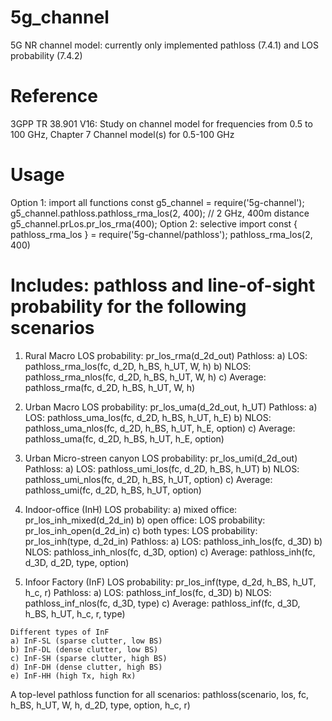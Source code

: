 # 5g_channel
5G NR channel model: currently only implemented pathloss (7.4.1) and LOS probability (7.4.2)

# Reference
  3GPP TR 38.901 V16: Study on channel model for frequencies from 0.5 to 100 GHz, Chapter 7 Channel model(s) for 0.5-100 GHz

# Usage
  Option 1: import all functions
    const g5_channel = require('5g-channel');
    g5_channel.pathloss.pathloss_rma_los(2, 400); // 2 GHz, 400m distance
    g5_channel.prLos.pr_los_rma(400);
  Option 2: selective import
    const { pathloss_rma_los } = require('5g-channel/pathloss');
    pathloss_rma_los(2, 400)

# Includes: pathloss and line-of-sight probability for the following scenarios
  1. Rural Macro
    LOS probability: pr_los_rma(d_2d_out)
    Pathloss: 
      a) LOS: pathloss_rma_los(fc, d_2D, h_BS, h_UT, W, h)
      b) NLOS: pathloss_rma_nlos(fc, d_2D, h_BS, h_UT, W, h)
      c) Average: pathloss_rma(fc, d_2D, h_BS, h_UT, W, h)

  2. Urban Macro
    LOS probability: pr_los_uma(d_2d_out, h_UT)
    Pathloss:
      a) LOS: pathloss_uma_los(fc, d_2D, h_BS, h_UT, h_E)
      b) NLOS: pathloss_uma_nlos(fc, d_2D, h_BS, h_UT, h_E, option)
      c) Average: pathloss_uma(fc, d_2D, h_BS, h_UT, h_E, option)

  3. Urban Micro-streen canyon
    LOS probability: pr_los_umi(d_2d_out)
    Pathloss:
      a) LOS: pathloss_umi_los(fc, d_2D, h_BS, h_UT)
      b) NLOS: pathloss_umi_nlos(fc, d_2D, h_BS, h_UT, option)
      c) Average: pathloss_umi(fc, d_2D, h_BS, h_UT, option)

  4. Indoor-office (InH)
    LOS probability:
      a) mixed office: pr_los_inh_mixed(d_2d_in)
      b) open office: LOS probability: pr_los_inh_open(d_2d_in)
      c) both types: LOS probability: pr_los_inh(type, d_2d_in)
    Pathloss:
      a) LOS: pathloss_inh_los(fc, d_3D)
      b) NLOS: pathloss_inh_nlos(fc, d_3D, option)
      c) Average: pathloss_inh(fc, d_3D, d_2D, type, option)

  5. Infoor Factory (InF)
    LOS probability: pr_los_inf(type, d_2d, h_BS, h_UT, h_c, r)
    Pathloss:
      a) LOS: pathloss_inf_los(fc, d_3D)
      b) NLOS: pathloss_inf_nlos(fc, d_3D, type)
      c) Average: pathloss_inf(fc, d_3D, h_BS, h_UT, h_c, r, type)

    Different types of InF
    a) InF-SL (sparse clutter, low BS)
    b) InF-DL (dense clutter, low BS)
    c) InF-SH (sparse clutter, high BS)
    d) InF-DH (dense clutter, high BS)
    e) InF-HH (high Tx, high Rx)

  A top-level pathloss function for all scenarios:
    pathloss(scenario, los, fc, h_BS, h_UT, W, h, d_2D, type, option, h_c, r)
